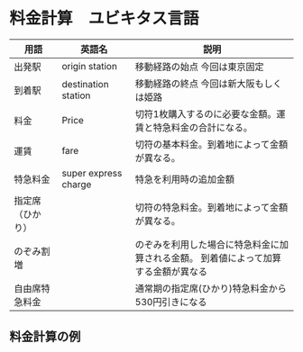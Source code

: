 # 料金計算　ユビキタス言語

| 用語             | 英語名               | 説明                                                                                |
|------------------|----------------------|-------------------------------------------------------------------------------------|
| 出発駅           | origin station               | 移動経路の始点 今回は東京固定                                                       |
| 到着駅           | destination station       | 移動経路の終点 今回は新大阪もしくは姫路                                             |
| 料金             | Price                | 切符1枚購入するのに必要な金額。運賃と特急料金の合計になる。|
| 運賃             | fare                 | 切符の基本料金。到着地によって金額が異なる。                                        |
| 特急料金         | super express charge | 特急を利用時の追加金額                                                              |
| 指定席（ひかり） |                      | 切符の特急料金。到着地によって金額が異なる。                                        |
| のぞみ割増       |                      | のぞみを利用した場合に特急料金に加算される金額。 到着値によって加算する金額が異なる |
| 自由席特急料金   |                      | 通常期の指定席(ひかり)特急料金から530円引きになる                                   |

## 料金計算の例

